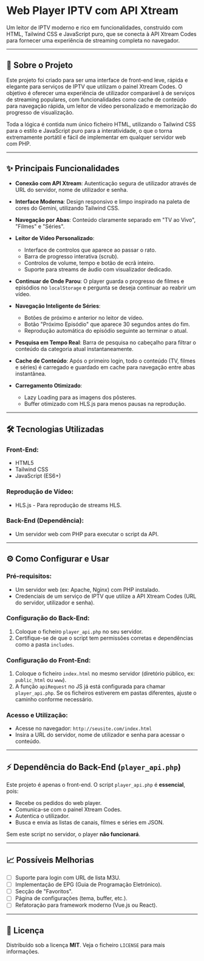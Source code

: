 # Web Player IPTV com API Xtream

Um leitor de IPTV moderno e rico em funcionalidades, construído com HTML, Tailwind CSS e JavaScript puro, que se conecta à API Xtream Codes para fornecer uma experiência de streaming completa no navegador.


---

## 🚀 Sobre o Projeto

Este projeto foi criado para ser uma interface de front-end leve, rápida e elegante para serviços de IPTV que utilizam o painel Xtream Codes. O objetivo é oferecer uma experiência de utilizador comparável à de serviços de streaming populares, com funcionalidades como cache de conteúdo para navegação rápida, um leitor de vídeo personalizado e memorização do progresso de visualização.

Toda a lógica é contida num único ficheiro HTML, utilizando o Tailwind CSS para o estilo e JavaScript puro para a interatividade, o que o torna extremamente portátil e fácil de implementar em qualquer servidor web com PHP.

---

## ✨ Principais Funcionalidades

- **Conexão com API Xtream**: Autenticação segura de utilizador através de URL do servidor, nome de utilizador e senha.

- **Interface Moderna**: Design responsivo e limpo inspirado na paleta de cores do Gemini, utilizando Tailwind CSS.

- **Navegação por Abas**: Conteúdo claramente separado em "TV ao Vivo", "Filmes" e "Séries".

- **Leitor de Vídeo Personalizado**:
  - Interface de controlos que aparece ao passar o rato.
  - Barra de progresso interativa (scrub).
  - Controlos de volume, tempo e botão de ecrã inteiro.
  - Suporte para streams de áudio com visualizador dedicado.

- **Continuar de Onde Parou**: O player guarda o progresso de filmes e episódios no `localStorage` e pergunta se deseja continuar ao reabrir um vídeo.

- **Navegação Inteligente de Séries**:
  - Botões de próximo e anterior no leitor de vídeo.
  - Botão "Próximo Episódio" que aparece 30 segundos antes do fim.
  - Reprodução automática do episódio seguinte ao terminar o atual.

- **Pesquisa em Tempo Real**: Barra de pesquisa no cabeçalho para filtrar o conteúdo da categoria atual instantaneamente.

- **Cache de Conteúdo**: Após o primeiro login, todo o conteúdo (TV, filmes e séries) é carregado e guardado em cache para navegação entre abas instantânea.

- **Carregamento Otimizado**:
  - Lazy Loading para as imagens dos pôsteres.
  - Buffer otimizado com HLS.js para menos pausas na reprodução.

---

## 🛠️ Tecnologias Utilizadas

### Front-End:
- HTML5  
- Tailwind CSS  
- JavaScript (ES6+)

### Reprodução de Vídeo:
- HLS.js - Para reprodução de streams HLS.

### Back-End (Dependência):
- Um servidor web com PHP para executar o script da API.

---

## ⚙️ Como Configurar e Usar

### Pré-requisitos:

- Um servidor web (ex: Apache, Nginx) com PHP instalado.
- Credenciais de um serviço de IPTV que utilize a API Xtream Codes (URL do servidor, utilizador e senha).

### Configuração do Back-End:

1. Coloque o ficheiro `player_api.php` no seu servidor.
2. Certifique-se de que o script tem permissões corretas e dependências como a pasta `includes`.

### Configuração do Front-End:

1. Coloque o ficheiro `index.html` no mesmo servidor (diretório público, ex: `public_html` ou `www`).
2. A função `apiRequest` no JS já está configurada para chamar `player_api.php`. Se os ficheiros estiverem em pastas diferentes, ajuste o caminho conforme necessário.

### Acesso e Utilização:

- Acesse no navegador: `http://seusite.com/index.html`
- Insira a URL do servidor, nome de utilizador e senha para acessar o conteúdo.

---

## ⚡ Dependência do Back-End (`player_api.php`)

Este projeto é apenas o front-end. O script `player_api.php` é **essencial**, pois:

- Recebe os pedidos do web player.
- Comunica-se com o painel Xtream Codes.
- Autentica o utilizador.
- Busca e envia as listas de canais, filmes e séries em JSON.

Sem este script no servidor, o player **não funcionará**.

---

## 📈 Possíveis Melhorias

- [ ] Suporte para login com URL de lista M3U.  
- [ ] Implementação de EPG (Guia de Programação Eletrónico).  
- [ ] Secção de "Favoritos".  
- [ ] Página de configurações (tema, buffer, etc.).  
- [ ] Refatoração para framework moderno (Vue.js ou React).

---

## 📜 Licença

Distribuído sob a licença **MIT**. Veja o ficheiro `LICENSE` para mais informações.

